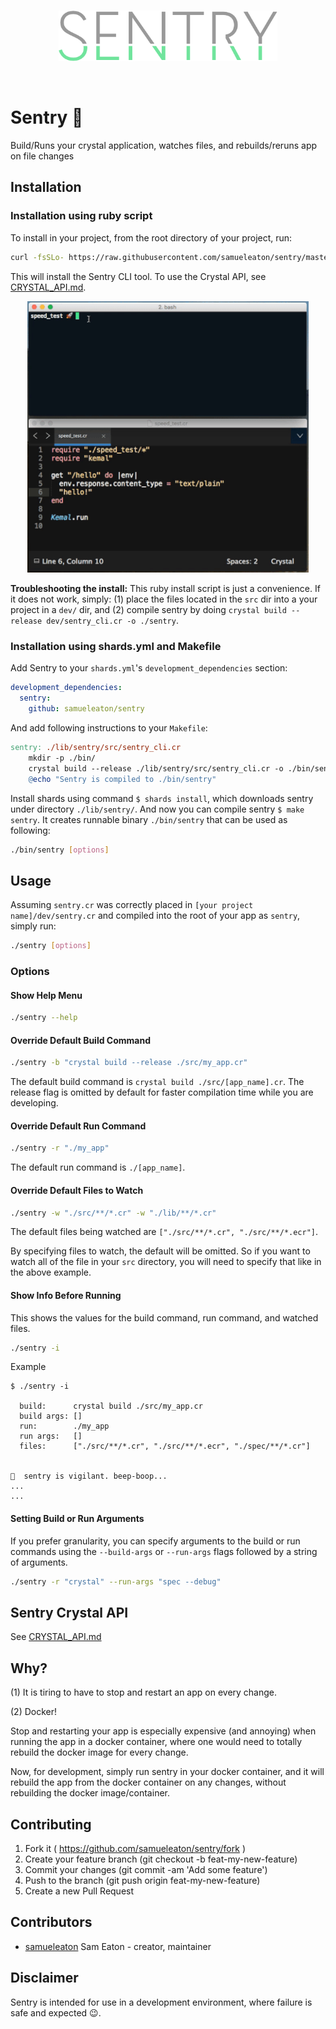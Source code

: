 <br>
<p align="center">
<img width="350" title="cubbie" alt="cubbie!" src="https://raw.githubusercontent.com/samueleaton/design/master/sentry.png">
</p>
<br>

# Sentry 🤖

Build/Runs your crystal application, watches files, and rebuilds/reruns app on file changes

## Installation

### Installation using ruby script

To install in your project, from the root directory of your project, run:
```bash
curl -fsSLo- https://raw.githubusercontent.com/samueleaton/sentry/master/install.rb | ruby
```

This will install the Sentry CLI tool. To use the Crystal API, see [CRYSTAL_API.md](./CRYSTAL_API.md).

<p align="center">
  <img width="450" title="sentry" alt="sentry" src="https://raw.githubusercontent.com/samueleaton/design/master/sentry.gif" />
</p>

**Troubleshooting the install:** This ruby install script is just a convenience. If it does not work, simply: (1) place the files located in the `src` dir into a your project in a `dev/` dir, and (2) compile sentry by doing `crystal build --release dev/sentry_cli.cr -o ./sentry`.


### Installation using shards.yml and Makefile

Add Sentry to your `shards.yml`'s `development_dependencies` section:

```yml
development_dependencies:
  sentry:
    github: samueleaton/sentry
```

And add following instructions to your `Makefile`:

```Makefile
sentry: ./lib/sentry/src/sentry_cli.cr
	mkdir -p ./bin/
	crystal build --release ./lib/sentry/src/sentry_cli.cr -o ./bin/sentry
	@echo "Sentry is compiled to ./bin/sentry"
```

Install shards using command `$ shards install`, which downloads sentry under directory `./lib/sentry/`. And now you can compile sentry `$ make sentry`. It creates runnable binary `./bin/sentry` that can be used as following:

```bash
./bin/sentry [options]
```

## Usage

Assuming `sentry.cr` was correctly placed in `[your project name]/dev/sentry.cr` and compiled into the root of your app as `sentry`, simply run:

```bash
./sentry [options]
```

### Options

#### Show Help Menu

```bash
./sentry --help
```

#### Override Default Build Command

```bash
./sentry -b "crystal build --release ./src/my_app.cr"
```

The default build command is `crystal build ./src/[app_name].cr`. The release flag is omitted by default for faster compilation time while you are developing.

#### Override Default Run Command

```bash
./sentry -r "./my_app"
```

The default run command is `./[app_name]`.

#### Override Default Files to Watch

```bash
./sentry -w "./src/**/*.cr" -w "./lib/**/*.cr"
```

The default files being watched are `["./src/**/*.cr", "./src/**/*.ecr"]`.

By specifying files to watch, the default will be omitted. So if you want to watch all of the file in your `src` directory, you will need to specify that like in the above example.

#### Show Info Before Running

This shows the values for the build command, run command, and watched files.

```bash
./sentry -i
```

Example
```
$ ./sentry -i

  build:      crystal build ./src/my_app.cr
  build args: []
  run:        ./my_app
  run args:   []
  files:      ["./src/**/*.cr", "./src/**/*.ecr", "./spec/**/*.cr"]


🤖  sentry is vigilant. beep-boop...
...
...
```

#### Setting Build or Run Arguments

If you prefer granularity, you can specify arguments to the build or run commands using the `--build-args` or `--run-args` flags followed by a string of arguments.

```bash
./sentry -r "crystal" --run-args "spec --debug"
```

## Sentry Crystal API

See [CRYSTAL_API.md](./CRYSTAL_API.md)

## Why?
(1) It is tiring to have to stop and restart an app on every change.

(2) Docker!

Stop and restarting your app is especially expensive (and annoying) when running the app in a docker container, where one would need to totally rebuild the docker image for every change.

Now, for development, simply run sentry in your docker container, and it will rebuild the app from the docker container on any changes, without rebuilding the docker image/container.

## Contributing

1. Fork it ( https://github.com/samueleaton/sentry/fork )
2. Create your feature branch (git checkout -b feat-my-new-feature)
3. Commit your changes (git commit -am 'Add some feature')
4. Push to the branch (git push origin feat-my-new-feature)
5. Create a new Pull Request

## Contributors

- [samueleaton](https://github.com/samueleaton) Sam Eaton - creator, maintainer

## Disclaimer

Sentry is intended for use in a development environment, where failure is safe and expected 😉.
